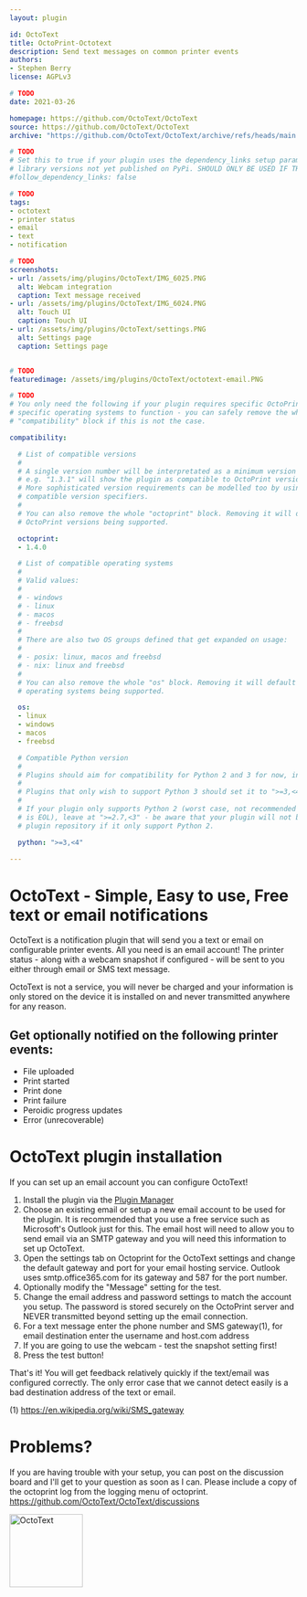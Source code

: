 ```yaml
---
layout: plugin

id: OctoText
title: OctoPrint-Octotext
description: Send text messages on common printer events
authors:
- Stephen Berry
license: AGPLv3

# TODO
date: 2021-03-26

homepage: https://github.com/OctoText/OctoText
source: https://github.com/OctoText/OctoText
archive: "https://github.com/OctoText/OctoText/archive/refs/heads/main.zip"

# TODO
# Set this to true if your plugin uses the dependency_links setup parameter to include
# library versions not yet published on PyPi. SHOULD ONLY BE USED IF THERE IS NO OTHER OPTION!
#follow_dependency_links: false

# TODO
tags:
- octotext
- printer status
- email
- text
- notification

# TODO
screenshots:
- url: /assets/img/plugins/OctoText/IMG_6025.PNG
  alt: Webcam integration
  caption: Text message received
- url: /assets/img/plugins/OctoText/IMG_6024.PNG
  alt: Touch UI
  caption: Touch UI
- url: /assets/img/plugins/OctoText/settings.PNG
  alt: Settings page
  caption: Settings page


# TODO
featuredimage: /assets/img/plugins/OctoText/octotext-email.PNG

# TODO
# You only need the following if your plugin requires specific OctoPrint versions or
# specific operating systems to function - you can safely remove the whole
# "compatibility" block if this is not the case.

compatibility:

  # List of compatible versions
  #
  # A single version number will be interpretated as a minimum version requirement,
  # e.g. "1.3.1" will show the plugin as compatible to OctoPrint versions 1.3.1 and up.
  # More sophisticated version requirements can be modelled too by using PEP440
  # compatible version specifiers.
  #
  # You can also remove the whole "octoprint" block. Removing it will default to all
  # OctoPrint versions being supported.

  octoprint:
  - 1.4.0

  # List of compatible operating systems
  #
  # Valid values:
  #
  # - windows
  # - linux
  # - macos
  # - freebsd
  #
  # There are also two OS groups defined that get expanded on usage:
  #
  # - posix: linux, macos and freebsd
  # - nix: linux and freebsd
  #
  # You can also remove the whole "os" block. Removing it will default to all
  # operating systems being supported.

  os:
  - linux
  - windows
  - macos
  - freebsd

  # Compatible Python version
  #
  # Plugins should aim for compatibility for Python 2 and 3 for now, in which case the value should be ">=2.7,<4".
  #
  # Plugins that only wish to support Python 3 should set it to ">=3,<4".
  #
  # If your plugin only supports Python 2 (worst case, not recommended for newly developed plugins since Python 2
  # is EOL), leave at ">=2.7,<3" - be aware that your plugin will not be allowed to register on the
  # plugin repository if it only support Python 2.

  python: ">=3,<4"

---
```

# OctoText - Simple, Easy to use, Free text or email notifications 
OctoText is a notification plugin that will send you a text or email on configurable printer events. All 
you need is an email account! The printer status - along with a webcam snapshot if configured - will
be sent to you either through email or SMS text message. 

OctoText is not a service, you will never be charged and your information is only stored on the device it
is installed on and never transmitted anywhere for any reason.

## Get optionally notified on the following printer events:
<ul>
   <li> File uploaded</li>
   <li> Print started</li>
   <li> Print done</li>
   <li> Print failure </li>
   <li> Peroidic progress updates </li>
   <li> Error (unrecoverable)</li>
</ul>

# OctoText plugin installation
If you can set up an email account you can configure OctoText!

1. Install the plugin via the [Plugin Manager](https://docs.octoprint.org/en/master/bundledplugins/pluginmanager.html)
2. Choose an existing email or setup a new email account to be used for the plugin. It is recommended that you use a free
service such as Microsoft's Outlook just for this. The email host will need to allow you to send email
via an SMTP gateway and you will need this information to set up OctoText. 
3. Open the settings tab on Octoprint for the OctoText settings and change the default gateway and port 
for your email hosting service. Outlook uses smtp.office365.com for its gateway and 587 for the port number.
4. Optionally modify the "Message" setting for the test.
5. Change the email address and password settings to match the account you setup. The password is stored securely on 
the OctoPrint server and NEVER transmitted beyond setting up the email connection.
6. For a text message enter the phone number and SMS gateway(1), for email destination enter the username and host.com address
7. If you are going to use the webcam - test the snapshot setting first!
8. Press the test button!

That's it! You will get feedback relatively quickly if the text/email was configured correctly.
The only error case that we cannot detect easily is a bad destination address of the text or email. 

(1) https://en.wikipedia.org/wiki/SMS_gateway

# Problems?
If you are having trouble with your setup, you can post on the discussion board and I'll get to your question as soon as I can. Please include a copy of the octoprint log from the logging menu of octoprint. https://github.com/OctoText/OctoText/discussions

<img width="128" alt="OctoText" src="/assets/img/plugins/OctoText/iconfinder_13_1236350.png">
